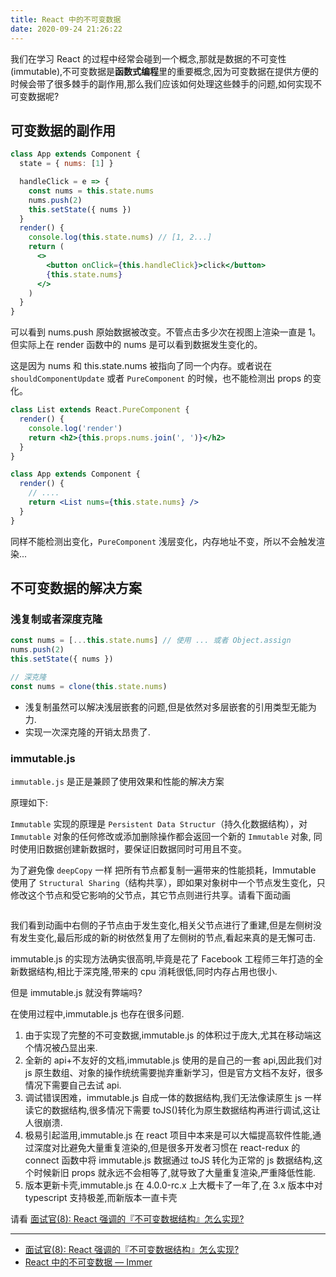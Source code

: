 ```yaml
---
title: React 中的不可变数据
date: 2020-09-24 21:26:22
---
```


我们在学习 React 的过程中经常会碰到一个概念,那就是数据的不可变性(immutable),不可变数据是**函数式编程**里的重要概念,因为可变数据在提供方便的时候会带了很多棘手的副作用,那么我们应该如何处理这些棘手的问题,如何实现不可变数据呢?

## 可变数据的副作用

```jsx
class App extends Component {
  state = { nums: [1] }

  handleClick = e => {
    const nums = this.state.nums
    nums.push(2)
    this.setState({ nums })
  }
  render() {
    console.log(this.state.nums) // [1, 2...]
    return (
      <>
        <button onClick={this.handleClick}>click</button>
        {this.state.nums}
      </>
    )
  }
}
```

可以看到 nums.push 原始数据被改变。不管点击多少次在视图上渲染一直是 1。但实际上在 render 函数中的 nums 是可以看到数据发生变化的。

这是因为 nums 和 this.state.nums 被指向了同一个内存。或者说在 `shouldComponentUpdate` 或者 `PureComponent` 的时候，也不能检测出 props 的变化。

```jsx
class List extends React.PureComponent {
  render() {
    console.log('render')
    return <h2>{this.props.nums.join(', ')}</h2>
  }
}

class App extends Component {
  render() {
    // ....
    return <List nums={this.state.nums} />
  }
}
```

同样不能检测出变化，`PureComponent` 浅层变化，内存地址不变，所以不会触发渲染...

## 不可变数据的解决方案

### 浅复制或者深度克隆

```js
const nums = [...this.state.nums] // 使用 ... 或者 Object.assign
nums.push(2)
this.setState({ nums })

// 深克隆
const nums = clone(this.state.nums)
```

- 浅复制虽然可以解决浅层嵌套的问题,但是依然对多层嵌套的引用类型无能为力.
- 实现一次深克隆的开销太昂贵了.

### immutable.js

`immutable.js` 是正是兼顾了使用效果和性能的解决方案

原理如下:

`Immutable` 实现的原理是 `Persistent Data Structur`（持久化数据结构），对 `Immutable` 对象的任何修改或添加删除操作都会返回一个新的 `Immutable` 对象, 同时使用旧数据创建新数据时，要保证旧数据同时可用且不变。

为了避免像 `deepCopy` 一样 把所有节点都复制一遍带来的性能损耗，Immutable 使用了 `Structural Sharing`（结构共享），即如果对象树中一个节点发生变化，只修改这个节点和受它影响的父节点，其它节点则进行共享。请看下面动画

<img class='small' alt='' src='https://gitee.com/alvin0216/cdn/raw/master/img/react/immutable.png' />

我们看到动画中右侧的子节点由于发生变化,相关父节点进行了重建,但是左侧树没有发生变化,最后形成的新的树依然复用了左侧树的节点,看起来真的是无懈可击.

immutable.js 的实现方法确实很高明,毕竟是花了 Facebook 工程师三年打造的全新数据结构,相比于深克隆,带来的 cpu 消耗很低,同时内存占用也很小.

但是 immutable.js 就没有弊端吗?

在使用过程中,immutable.js 也存在很多问题.

1. 由于实现了完整的不可变数据,immutable.js 的体积过于庞大,尤其在移动端这个情况被凸显出来.
2. 全新的 api+不友好的文档,immutable.js 使用的是自己的一套 api,因此我们对 js 原生数组、对象的操作统统需要抛弃重新学习，但是官方文档不友好，很多情况下需要自己去试 api.
3. 调试错误困难，immutable.js 自成一体的数据结构,我们无法像读原生 js 一样读它的数据结构,很多情况下需要 toJS()转化为原生数据结构再进行调试,这让人很崩溃.
4. 极易引起滥用,immutable.js 在 react 项目中本来是可以大幅提高软件性能,通过深度对比避免大量重复渲染的,但是很多开发者习惯在 react-redux 的 connect 函数中将 immutable.js 数据通过 toJS 转化为正常的 js 数据结构,这个时候新旧 props 就永远不会相等了,就导致了大量重复渲染,严重降低性能.
5. 版本更新卡壳,immutable.js 在 4.0.0-rc.x 上大概卡了一年了,在 3.x 版本中对 typescript 支持极差,而新版本一直卡壳

请看 [面试官(8): React 强调的『不可变数据结构』怎么实现?](https://juejin.im/post/6844903859618332680)

---

- [面试官(8): React 强调的『不可变数据结构』怎么实现?](https://juejin.im/post/6844903859618332680)
- [React 中的不可变数据 — Immer](https://juejin.im/post/6846687604130185230)
